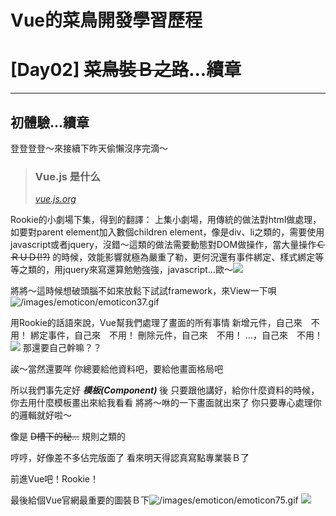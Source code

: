 # Vue的菜鳥開發學習歷程
# [Day02] ~~菜鳥裝Ｂ之路~~...續章
---
## 初體驗...續章

登登登登～來接續下昨天偷懶沒序完滴～

> ### Vue.js 是什么
> *[vue.js.org](https://cn.vuejs.org/v2/guide/index.html)*

Rookie的小劇場下集，得到的翻譯：
上集小劇場，用傳統的做法對html做處理，如要對parent element加入數個children element，像是div、li之類的，需要使用javascript或者jquery，沒錯～這類的做法需要動態對DOM做操作，當大量操作~~ＣＲＵＤ(!?)~~
的時候，效能影響就極為嚴重了勒，更何況還有事件綁定、樣式綁定等等之類的，用jquery來寫還算勉勉強強，javascript...歐～![](https://torotu.github.io/ITKeepSharing200806/img/hand.gif?v=3)

將將～這時候想破頭腦不如來放鬆下試試framework，來View一下唄![/images/emoticon/emoticon37.gif](/images/emoticon/emoticon37.gif)

用Rookie的話語來說，Vue幫我們處理了畫面的所有事情
新增元件，自己來&emsp;不用！
綁定事件，自己來&emsp;不用！
刪除元件，自己來&emsp;不用！
...，自己來&emsp;不用！
![](https://torotu.github.io/ITKeepSharing200806/img/what.png)
那還要自己幹嘛？？

誒～當然還要咩
你總要給他資料吧，要給他畫面格局吧

所以我們事先定好 ***模板(Component)*** 後
只要跟他講好，給你什麼資料的時候，你去用什麼模板畫出來給我看看
將將～咻的一下畫面就出來了
你只要專心處理你的邏輯就好啦～

像是 ~~D槽下的秘...~~ 規則之類的

哼哼，好像差不多佔完版面了
看來明天得認真寫點專業裝Ｂ了

前進Vue吧！Rookie！

最後給個Vue官網最重要的圖裝Ｂ下![/images/emoticon/emoticon75.gif](/images/emoticon/emoticon75.gif)
![](https://cn.vuejs.org/images/lifecycle.png)